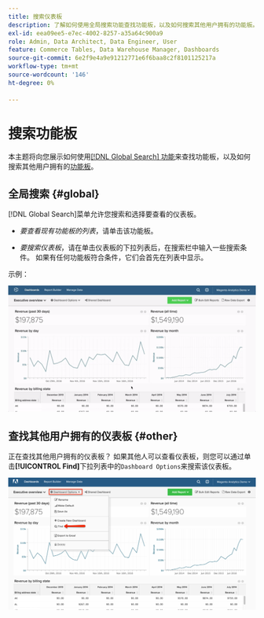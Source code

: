 ```yaml
---
title: 搜索仪表板
description: 了解如何使用全局搜索功能查找功能板，以及如何搜索其他用户拥有的功能板。
exl-id: eea09ee5-e7ec-4002-8257-a35a64c900a9
role: Admin, Data Architect, Data Engineer, User
feature: Commerce Tables, Data Warehouse Manager, Dashboards
source-git-commit: 6e2f9e4a9e91212771e6f6baa8c2f8101125217a
workflow-type: tm+mt
source-wordcount: '146'
ht-degree: 0%

---
```


# 搜索功能板

本主题将向您展示如何使用[[!DNL Global Search] 功能](#global)来查找功能板，以及如何搜索其他用户拥有的[功能板](#other)。

## 全局搜索 {#global}

[!DNL Global Search]菜单允许您搜索和选择要查看的仪表板。

* *要查看现有功能板的列表*，请单击该功能板。

* *要搜索仪表板*，请在单击仪表板的下拉列表后，在搜索栏中输入一些搜索条件。 如果有任何功能板符合条件，它们会首先在列表中显示。

示例：

![仪表板全局搜索](../../assets/dboard-global-search.gif)

## 查找其他用户拥有的仪表板 {#other}

正在查找其他用户拥有的仪表板？ 如果其他人可以查看仪表板，则您可以通过单击&#x200B;**[!UICONTROL Find]**&#x200B;下拉列表中的`Dashboard Options`来搜索该仪表板。

![查找仪表板](../../assets/find-dboards-other-owners.png)

